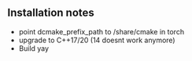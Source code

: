## Installation notes

 * point dcmake_prefix_path to /share/cmake in torch
 * upgrade to C++17/20 (14 doesnt work anymore)
 * Build yay